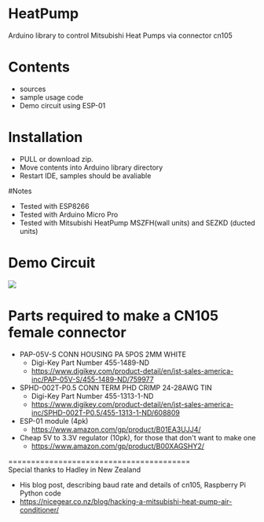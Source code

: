 # HeatPump
Arduino library to control Mitsubishi Heat Pumps via connector cn105

# Contents
- sources
- sample usage code
- Demo circuit using ESP-01

# Installation
- PULL or download zip.
- Move contents into Arduino library directory
- Restart IDE, samples should be avaliable

#Notes
- Tested with ESP8266
- Tested with Arduino Micro Pro
- Tested with Mitsubishi HeatPump MSZFH(wall units) and SEZKD (ducted units)

# Demo Circuit
<img src="https://github.com/SwiCago/HeatPump/blob/master/CN105_ESP8266.png"/>

# Parts required to make a CN105 female connector
- PAP-05V-S CONN HOUSING PA 5POS 2MM WHITE 
  - Digi-Key Part Number 	455-1489-ND 
  - https://www.digikey.com/product-detail/en/jst-sales-america-inc/PAP-05V-S/455-1489-ND/759977
- SPHD-002T-P0.5  CONN TERM PHD CRIMP 24-28AWG TIN  
  - Digi-Key Part Number 	455-1313-1-ND 
  - https://www.digikey.com/product-detail/en/jst-sales-america-inc/SPHD-002T-P0.5/455-1313-1-ND/608809
- ESP-01 module (4pk)
  - https://www.amazon.com/gp/product/B01EA3UJJ4/
- Cheap 5V to 3.3V regulator (10pk), for those that don't want to make one
  - https://www.amazon.com/gp/product/B00XAGSHY2/
  
========================================  
Special thanks to Hadley in New Zealand 
  - His blog post, describing baud rate and details of cn105, Raspberry Pi Python code
  - https://nicegear.co.nz/blog/hacking-a-mitsubishi-heat-pump-air-conditioner/
